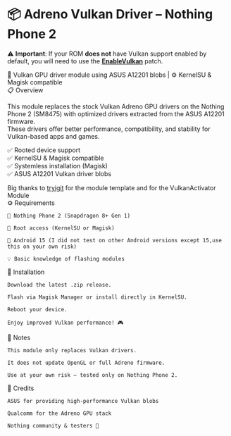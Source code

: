 # 📦 Adreno Vulkan Driver – Nothing Phone 2  

⚠️ **Important**: If your ROM **does not** have Vulkan support enabled by default, you will need to use the **[EnableVulkan](https://github.com/tryigit/EnableVulkan)** patch.  

🧠 Vulkan GPU driver module using ASUS A12201 blobs | ⚙️ KernelSU & Magisk compatible  
📋 Overview

This module replaces the stock Vulkan Adreno GPU drivers on the Nothing Phone 2 (SM8475) with optimized drivers extracted from the ASUS A12201 firmware.  
These drivers offer better performance, compatibility, and stability for Vulkan-based apps and games.  


✅ Rooted device support  
✅ KernelSU & Magisk compatible  
✅ Systemless installation (Magisk)  
✅ ASUS A12201 Vulkan driver blobs  

Big thanks to [tryigit](https://github.com/tryigit) for the module template and for the VulkanActivator Module  
⚙️ Requirements

    📱 Nothing Phone 2 (Snapdragon 8+ Gen 1)

    🔐 Root access (KernelSU or Magisk)

    📂 Android 15 (I did not test on other Android versions except 15,use this on your own risk)  

    💡 Basic knowledge of flashing modules  

🚀 Installation

    Download the latest .zip release.

    Flash via Magisk Manager or install directly in KernelSU.

    Reboot your device.

    Enjoy improved Vulkan performance! 🎮

📝 Notes

    This module only replaces Vulkan drivers.

    It does not update OpenGL or full Adreno firmware.

    Use at your own risk — tested only on Nothing Phone 2.

📄 Credits

    ASUS for providing high-performance Vulkan blobs

    Qualcomm for the Adreno GPU stack

    Nothing community & testers 💚

